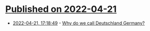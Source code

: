 # [Published on 2022-04-21](index.md)

* [2022-04-21, 17:18:49](https://news.ycombinator.com/item?id=31112344) - [Why do we call Deutschland Germany?](https://www.oktoberfesthaus.com/blogs/okt/161688647-why-do-we-call-deutschland-germany)

